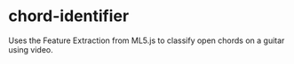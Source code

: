 ﻿# chord-identifier

Uses the Feature Extraction from ML5.js to classify open chords on a guitar using video.

